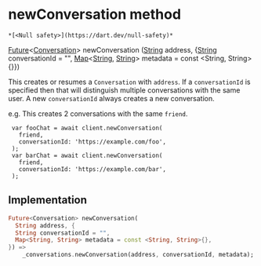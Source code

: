 


# newConversation method




    *[<Null safety>](https://dart.dev/null-safety)*




[Future](https://api.flutter.dev/flutter/dart-async/Future-class.html)&lt;[Conversation](../../xmtp/Conversation-class.md)> newConversation
([String](https://api.flutter.dev/flutter/dart-core/String-class.html) address, {[String](https://api.flutter.dev/flutter/dart-core/String-class.html) conversationId = "", [Map](https://api.flutter.dev/flutter/dart-core/Map-class.html)&lt;[String](https://api.flutter.dev/flutter/dart-core/String-class.html), [String](https://api.flutter.dev/flutter/dart-core/String-class.html)> metadata = const <String, String>{}})





<p>This creates or resumes a <code>Conversation</code> with <code>address</code>.
If a <code>conversationId</code> is specified then that will
distinguish multiple conversations with the same user.
A new <code>conversationId</code> always creates a new conversation.</p>
<p>e.g. This creates 2 conversations with the same <code>friend</code>.</p>
<pre class="language-dart"><code> var fooChat = await client.newConversation(
   friend,
   conversationId: 'https://example.com/foo',
 );
 var barChat = await client.newConversation(
   friend,
   conversationId: 'https://example.com/bar',
 );
</code></pre>



## Implementation

```dart
Future<Conversation> newConversation(
  String address, {
  String conversationId = "",
  Map<String, String> metadata = const <String, String>{},
}) =>
    _conversations.newConversation(address, conversationId, metadata);
```
